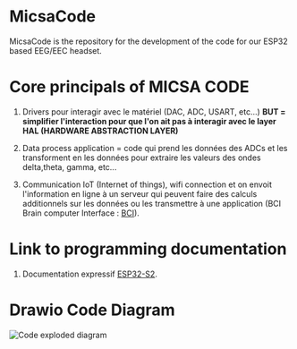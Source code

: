 # MicsaCode
MicsaCode is the repository for the development of the code for our ESP32 based EEG/EEC headset. 


# Core principals of MICSA CODE

1. Drivers pour interagir avec le matériel (DAC, ADC, USART, etc...) **BUT = simplifier l'interaction pour que l'on ait pas à interagir avec le layer HAL (HARDWARE ABSTRACTION LAYER)**
2. Data process application = code qui prend les données des ADCs et les transforment en les données pour extraire les valeurs des ondes delta,theta, gamma, etc...

3. Communication IoT (Internet of things), wifi connection et on envoit l'information en ligne à un serveur qui peuvent faire des calculs additionnels sur les données ou les transmettre à une application (BCI Brain computer Interface : [BCI](https://en.wikipedia.org/wiki/Brain%E2%80%93computer_interface)).


# Link to programming documentation 

1. Documentation expressif [ESP32-S2](https://docs.espressif.com/projects/esp-idf/en/latest/esp32s2/api-reference/peripherals/adc_oneshot.html).

# Drawio Code Diagram

![Code exploded diagram](C:\SynapseDev\MicsaCode\images\MICSA_UML.png)